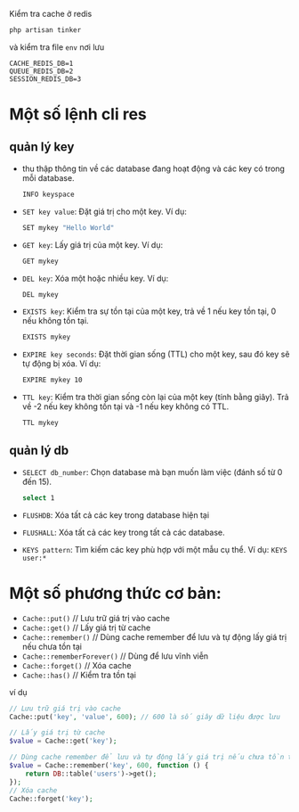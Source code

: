Kiểm tra cache ở redis

```sh
php artisan tinker
```

và kiểm tra file `env` nơi lưu 

```env
CACHE_REDIS_DB=1
QUEUE_REDIS_DB=2
SESSION_REDIS_DB=3
```
# Một số lệnh cli res

##  quản lý key

- thu thập thông tin về các database đang hoạt động và các key có trong mỗi database.
    ```sh
    INFO keyspace
    ```
- `SET key value`: Đặt giá trị cho một key. Ví dụ:

    ```sh
    SET mykey "Hello World"
    ```
- `GET key`: Lấy giá trị của một key. Ví dụ:

    ```sh
    GET mykey
    ```

- `DEL key`: Xóa một hoặc nhiều key. Ví dụ:

    ```sh
    DEL mykey
    ```
- `EXISTS key`: Kiểm tra sự tồn tại của một key, trả về 1 nếu key tồn tại, 0 nếu không tồn tại.

    ```sh
    EXISTS mykey
    ```

- `EXPIRE key seconds`: Đặt thời gian sống (TTL) cho một key, sau đó key sẽ tự động bị xóa. Ví dụ:
    ```sh
    EXPIRE mykey 10
    ```

- `TTL key`: Kiểm tra thời gian sống còn lại của một key (tính bằng giây). Trả về -2 nếu key không tồn tại và -1 nếu key không có TTL.

    ```sh
    TTL mykey
    ```

## quản lý db

- `SELECT db_number`: Chọn database mà bạn muốn làm việc (đánh số từ 0 đến 15). 

    ```sh
    select 1
    ```
- `FLUSHDB`: Xóa tất cả các key trong database hiện tại
- `FLUSHALL`: Xóa tất cả các key trong tất cả các database.
- `KEYS pattern`: Tìm kiếm các key phù hợp với một mẫu cụ thể. Ví dụ: `KEYS user:*`

# Một số phương thức cơ bản:

+ `Cache::put()`          // Lưu trữ giá trị vào cache
+ `Cache::get()`          // Lấy giá trị từ cache
+ `Cache::remember()`     // Dùng cache remember để lưu và tự động lấy giá trị nếu chưa tồn tại
+ `Cache::rememberForever()`     // Dùng để lưu vĩnh viễn
+ `Cache::forget()`       // Xóa cache
+ `Cache::has()`          // Kiểm tra tồn tại

ví dụ
```php
// Lưu trữ giá trị vào cache
Cache::put('key', 'value', 600); // 600 là số giây dữ liệu được lưu

// Lấy giá trị từ cache
$value = Cache::get('key');

// Dùng cache remember để lưu và tự động lấy giá trị nếu chưa tồn tại
$value = Cache::remember('key', 600, function () {
    return DB::table('users')->get();
});
// Xóa cache
Cache::forget('key');
```